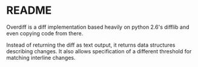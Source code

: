 # README

Overdiff is a diff implementation based heavily on python 2.6's difflib
and even copying code from there.

Instead of returning the diff as text output, it returns data structures
describing changes. It also allows specification of a different threshold
for matching interline changes.

